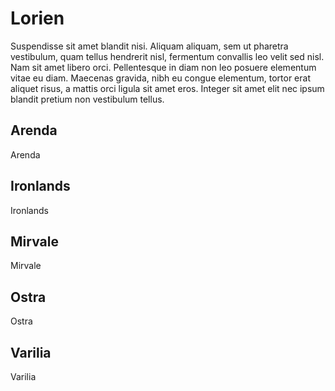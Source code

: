 # Lorien

Suspendisse sit amet blandit nisi. Aliquam aliquam, sem ut pharetra vestibulum, quam tellus hendrerit nisl, fermentum convallis leo velit sed nisl. Nam sit amet libero orci. Pellentesque in diam non leo posuere elementum vitae eu diam. Maecenas gravida, nibh eu congue elementum, tortor erat aliquet risus, a mattis orci ligula sit amet eros. Integer sit amet elit nec ipsum blandit pretium non vestibulum tellus.

## Arenda

<div class="script">Arenda</div>

## Ironlands

<div class="script">Ironlands</div>

## Mirvale

<div class="script">Mirvale</div>

## Ostra

<div class="script">Ostra</div>

## Varilia

<div class="script">Varilia</div>